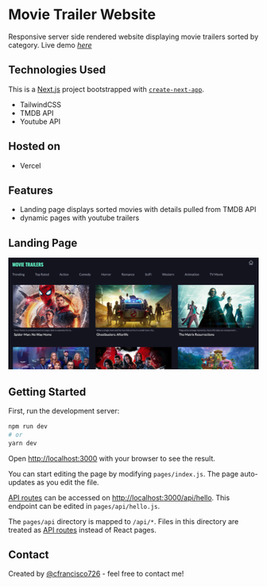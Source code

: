 # Movie Trailer Website

Responsive server side rendered website displaying movie trailers sorted by category.
Live demo [_here_](https://moviedb-nextjs-tailwind.vercel.app/)

## Technologies Used

This is a [Next.js](https://nextjs.org/) project bootstrapped with [`create-next-app`](https://github.com/vercel/next.js/tree/canary/packages/create-next-app).

- TailwindCSS
- TMDB API
- Youtube API

## Hosted on

- Vercel

## Features

- Landing page displays sorted movies with details pulled from TMDB API
- dynamic pages with youtube trailers

## Landing Page

![Example screenshot](./images/moviedb.png)

## Getting Started

First, run the development server:

```bash
npm run dev
# or
yarn dev
```

Open [http://localhost:3000](http://localhost:3000) with your browser to see the result.

You can start editing the page by modifying `pages/index.js`. The page auto-updates as you edit the file.

[API routes](https://nextjs.org/docs/api-routes/introduction) can be accessed on [http://localhost:3000/api/hello](http://localhost:3000/api/hello). This endpoint can be edited in `pages/api/hello.js`.

The `pages/api` directory is mapped to `/api/*`. Files in this directory are treated as [API routes](https://nextjs.org/docs/api-routes/introduction) instead of React pages.

## Contact

Created by [@cfrancisco726](http://www.carlofrancisco.com) - feel free to contact me!
